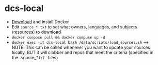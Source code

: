 # dcs-local

* [Download](https://www.docker.com/get-started/) and install Docker
* Edit `source_*.txt` to set what owners, languages, and subjects (resources) to download
* `docker compose pull && docker compuse up -d`
* `docker exec -it dcs-local bash /data/scripts/load_sources.sh` ==> NOTE! This can be called whenever you want to update your sources locally, BUT it will clobber and repos that meet the criteria (specified in the `source_*.txt`` files)
